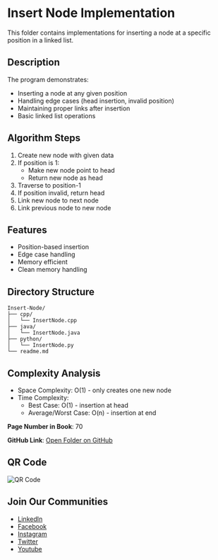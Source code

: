 # Insert Node Implementation

This folder contains implementations for inserting a node at a specific position in a linked list.

## Description
The program demonstrates:
- Inserting a node at any given position
- Handling edge cases (head insertion, invalid position)
- Maintaining proper links after insertion
- Basic linked list operations

## Algorithm Steps
1. Create new node with given data
2. If position is 1:
   - Make new node point to head
   - Return new node as head
3. Traverse to position-1
4. If position invalid, return head
5. Link new node to next node
6. Link previous node to new node

## Features
- Position-based insertion
- Edge case handling
- Memory efficient
- Clean memory handling

## Directory Structure
```
Insert-Node/
├── cpp/
│   └── InsertNode.cpp
├── java/
│   └── InsertNode.java
├── python/
│   └── InsertNode.py
└── readme.md
```

## Complexity Analysis
- Space Complexity: O(1) - only creates one new node
- Time Complexity:
  - Best Case: O(1) - insertion at head
  - Average/Worst Case: O(n) - insertion at end

**Page Number in Book**: 70

**GitHub Link**: [Open Folder on GitHub](https://github.com/venkys-media/Venky_on_Datastructures/tree/main/LinkedList/Insert-Node)

## QR Code
![QR Code](./URL%20QR%20Code%20(9).png)

## Join Our Communities
- [LinkedIn](https://www.linkedin.com/company/venkysio)
- [Facebook](https://www.facebook.com/venkysio)
- [Instagram](https://www.instagram.com/venkys.io)
- [Twitter](https://twitter.com/iovenkys)
- [Youtube](https://www.youtube.com/@venkysio) 